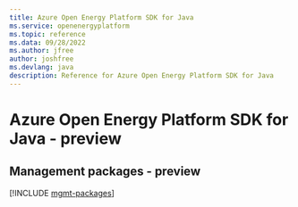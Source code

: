 ```yaml
---
title: Azure Open Energy Platform SDK for Java
ms.service: openenergyplatform
ms.topic: reference
ms.data: 09/28/2022
ms.author: jfree
author: joshfree
ms.devlang: java
description: Reference for Azure Open Energy Platform SDK for Java
---
```

# Azure Open Energy Platform SDK for Java - preview

## Management packages - preview
[!INCLUDE [mgmt-packages](open-energy-platform-mgmt-index.md)]
